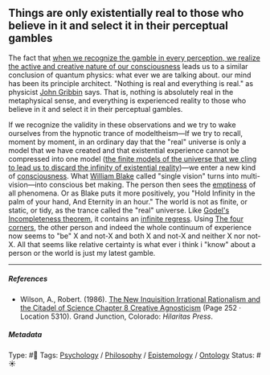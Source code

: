 ## Things are only existentially real to those who believe in it and select it in their perceptual gambles

The fact that [when we recognize the gamble in every perception, we realize the active and creative nature of our consciousness](When%20we%20recognize%20the%20gamble%20in%20every%20perception,%20we%20realize%20the%20active%20and%20creative%20nature%20of%20our%20consciousness.md) leads us to a similar conclusion of quantum physics: what ever we are talking about. our mind has been its principle architect. "Nothing is real and everything is real." as physicist [John Gribbin]() says. That is, nothing is absolutely real in the metaphysical sense, and everything is experienced reality to those who believe in it and select it in their perceptual gambles. 

If we recognize the validity in these observations and we try to wake ourselves from the hypnotic trance of modeltheism—If we try to recall, moment by moment, in an ordinary day that the "real" universe is only a model that we have created and that existential experience cannot be compressed into one model ([the finite models of the universe that we cling to lead us to discard the infinity of existential reality](The%20finite%20models%20of%20the%20universe%20that%20we%20cling%20to%20lead%20us%20to%20discard%20the%20infinity%20of%20existential%20reality.md))—we enter a new kind of [consciousness](Consciousness.md). What [William Blake]() called "single vision" turns into multi-vision—into conscious bet making. The person then sees the [emptiness](Emptiness.md) of all phenomena. Or as Blake puts it more positively, you "Hold Infinity in the palm of your hand, And Eternity in an hour." The world is not as finite, or static, or tidy, as the trance called the "real" universe. Like [Godel's Incompleteness theorem](), it contains an [infinite regress](Infinite%20Regress.md). Using [The four corners](), the other person and indeed the whole continuum of experience now seems to "be" X and not-X and both X and not-X and neither X nor not-X. All that seems like relative certainty is what ever i think i "know" about a person or the world is just my latest gamble. 

---

##### References

* Wilson, A., Robert. (1986). [The New Inquisition Irrational Rationalism and the Citadel of Science Chapter 8 Creative Agnosticism](The%20New%20Inquisition%20Irrational%20Rationalism%20and%20the%20Citadel%20of%20Science%20Chapter%208%20Creative%20Agnosticism.md) (Page 252 · Location 5310). Grand Junction, Colorado: *Hilaritas Press*.

##### Metadata

Type: #🔴 
Tags: [Psychology](Psychology.md) / [Philosophy](Philosophy.md) / [Epistemology](Epistemology.md) / [Ontology](Ontology.md)
Status: #☀️ 
